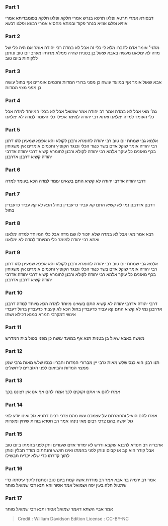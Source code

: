 
### Part 1
דבסורא אמרי תרטא ופלגו תרטא בנרש אמרי חלקא ופלגו חלקא בפומבדיתא אמרי אוזיא ופלגו אוזיא בנהר פקוד ובמתא מחסיא אמרי רבעא ופלגו רבעא 

### Part 2
מתני׳ אומר אדם לחברו מלא לי כלי זה אבל לא במדה רבי יהודה אומר אם היה כלי של מדה לא ימלאנו מעשה באבא שאול בן בטנית שהיה ממלא מדותיו מערב יום טוב ונותנן ללקוחות ביום טוב 

### Part 3
אבא שאול אומר אף במועד עושה כן מפני ברורי המדות וחכמים אומרים אף בחול עושה כן מפני מצוי המדות 

### Part 4
גמ׳ מאי אבל לא במדה אמר רב יהודה אמר שמואל אבל לא בכלי המיוחד למדה אבל כלי העומד למדה ימלאנו ואתא רבי יהודה למימר אפילו כלי העומד למדה לא ימלאנו 

### Part 5
אלמא גבי שמחת יום טוב רבי יהודה לחומרא ורבנן לקולא והא אפכא שמעינן להו דתנן רבי יהודה אומר שוקל אדם בשר כנגד הכלי וכנגד הקופיץ וחכמים אומרים אין משגיחין בכף מאזנים כל עיקר אלמא רבי יהודה לקולא ורבנן לחומרא קשיא דרבי יהודה אדרבי יהודה קשיא דרבנן אדרבנן 

### Part 6
דרבי יהודה אדרבי יהודה לא קשיא התם בשאינו עומד למדה הכא בעומד למדה 

### Part 7
דרבנן אדרבנן נמי לא קשיא התם קא עביד כדעבדין בחול הכא לא קא עביד כדעבדין בחול 

### Part 8
רבא אמר מאי אבל לא במדה שלא יזכור לו שם מדה אבל כלי המיוחד למדה ימלאנו ואתא רבי יהודה למימר כלי המיוחד למדה לא ימלאנו 

### Part 9
אלמא גבי שמחת יום טוב רבי יהודה לחומרא ורבנן לקולא והא אפכא שמעינן להו דתנן רבי יהודה אומר שוקל אדם בשר כנגד הכלי וכנגד הקופיץ וחכמים אומרים אין משגיחין בכף מאזנים כל עיקר אלמא רבי יהודה לקולא ורבנן לחומרא קשיא דרבי יהודה אדרבי יהודה קשיא דרבנן אדרבנן 

### Part 10
דרבי יהודה אדרבי יהודה לא קשיא התם בשאינו מיוחד למדה הכא מיוחד למדה דרבנן אדרבנן נמי לא קשיא התם קא עביד כדעבדין בחול הכא לא קעביד כדעבדין בחול דעבדי אינשי דמקרבי חמרא במנא דכילא ושתו 

### Part 11
מעשה באבא שאול בן בטנית תנא אף במועד עושה כן מפני בטול בית המדרש 

### Part 12
תנו רבנן הוא כנס שלש מאות גרבי יין מברורי המדות וחבריו כנסו שלש מאות גרבי שמן ממצוי המדות והביאום לפני הגזברים לירושלים 

### Part 13
אמרו להם אי אתם זקוקים לכך אמרו להם אף אנו אין רצוננו בכך

### Part 14
אמרו להם הואיל והחמרתם על עצמכם עשו מהם צרכי רבים דתניא גזל ואינו יודע למי גזל יעשה בהם צרכי רבים מאי נינהו אמר רב חסדא בורות שיחין ומערות 

### Part 15
אדבריה רב חסדא לרבנא עוקבא ודרש לא ימדוד אדם שעורים ויתן לפני בהמתו ביום טוב אבל קודר הוא קב או קבים ונותן לפני בהמתו ואינו חושש והנחתום מודד תבלין ונותן לתוך קדרתו כדי שלא יקדיח תבשילו 

### Part 16
אמר רב ירמיה בר אבא אמר רב מודדת אשה קמח ביום טוב ונותנת לתוך עיסתה כדי שתטול חלה בעין יפה ושמואל אמר אסור והא תנא דבי שמואל מותר 

### Part 17
אמר אביי השתא דאמר שמואל אסור ותנא דבי שמואל מותר 

>Credit : William Davidson Edition
>License : CC-BY-NC